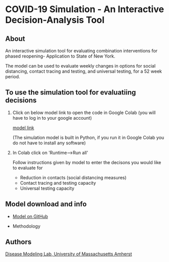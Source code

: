 # COVID-19 Simulation - An Interactive Decision-Analysis Tool  
## About
An interactive simulation tool for evaluating combination interventions for phased reopening- Application to State of New York.

The model can be used to evaluate weekly changes in options for social distancing, contact tracing and testing, and universal testing, for a 52 week period. 

## To use the simulation tool for evaluatiing decisions 
1. Click on below model link to open the code in Google Colab (you will have to log in to your google account) 

      [model link](https://colab.research.google.com/drive/1GXs3hBg68w23-Kv5GCFQI30KKRxsfyFP) 
      
      (The simulation model is built in Python, if you run it in Google Colab you do not have to install any software)

2. In Colab click on 'Runtime-->Run all'
      
      Follow instructions given by model to enter the decisons you would like to evaluate for 
      - Reduction in contacts  (social distancing measures)
      - Contact tracing and testing capacity
      - Universal testing capacity 
      
## Model download and info
 
   - [Model on GitHub](https://github.com/diseasemodeling/COVID19) 
   
   - Methodology 

## Authors
[Disease Modeling Lab, University of Massachusetts Amherst](https://blogs.umass.edu/chaitrag/chaitra-gopalappa/)

